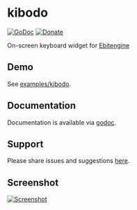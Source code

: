 # kibodo
[![GoDoc](https://codeberg.org/tslocum/godoc-static/raw/branch/main/badge.svg)](https://pkg.go.dev/codeberg.org/tslocum/etk/kibodo#section-documentation)
[![Donate](https://img.shields.io/liberapay/receives/rocket9labs.com.svg?logo=liberapay)](https://liberapay.com/rocket9labs.com)

On-screen keyboard widget for [Ebitengine](https://github.com/hajimehoshi/ebiten)

## Demo

See [examples/kibodo](https://codeberg.org/tslocum/etk/src/branch/main/kibodo/examples/kibodo).

## Documentation

Documentation is available via [godoc](https://pkg.go.dev/codeberg.org/tslocum/etk/kibodo#section-documentation).

## Support

Please share issues and suggestions [here](https://codeberg.org/tslocum/etk/issues).

## Screenshot

[![Screenshot](https://codeberg.org/tslocum/etk/raw/branch/main/kibodo/screenshot.png)](https://codeberg.org/tslocum/etk/src/branch/main/etk/screenshot.png)
